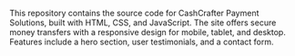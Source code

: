 This repository contains the source code for CashCrafter Payment Solutions, built with HTML, CSS, and JavaScript. The site offers secure money transfers with a responsive design for mobile, tablet, and desktop. Features include a hero section, user testimonials, and a contact form.
